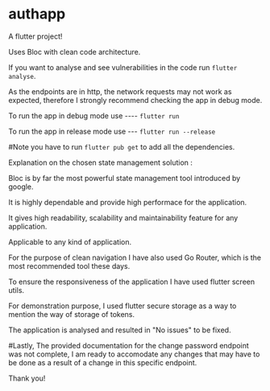 # authapp

A flutter project!

Uses Bloc with clean code architecture.

If you want to analyse and see vulnerabilities in the code run `flutter analyse`.

As the endpoints are in http, the network requests may not work as expected,
therefore I strongly recommend checking the app in debug mode.

To run the app in debug mode use  ----    `flutter run`

To run the app in release mode use --- `flutter run --release`

#Note you have to run `flutter pub get` to add all the dependencies.

Explanation on the chosen state management solution : 

Bloc is by far the most powerful state management tool introduced by google.

It is highly dependable and provide high performace for the application.

It gives high readability, scalability and maintainability feature for any application.

Applicable to any kind of application.

For the purpose of clean navigation I have also used Go Router, which is the most recommended tool these days.

To ensure the responsiveness of the application I have used flutter screen utils.

For demonstration purpose, I used flutter secure storage as a way to mention the way of storage of tokens.

The application is analysed and resulted in "No issues" to be fixed.


#Lastly, The provided documentation for the change password endpoint was not complete, 
I am ready to accomodate any changes that may have to be done as a result of a change in 
this specific endpoint. 

Thank you!